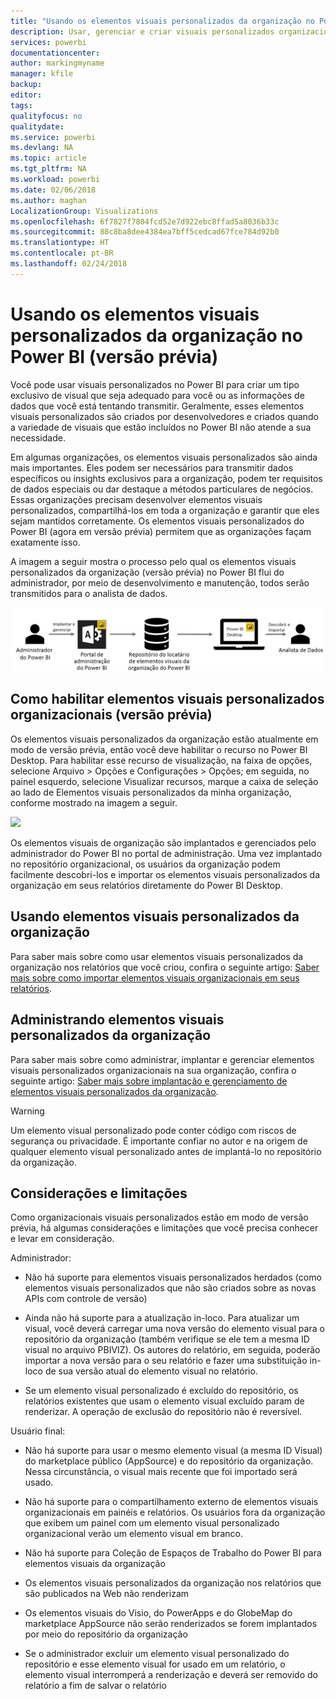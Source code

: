 ```yaml
---
title: "Usando os elementos visuais personalizados da organização no Power BI"
description: Usar, gerenciar e criar visuais personalizados organizacionais no Power BI
services: powerbi
documentationcenter: 
author: markingmyname
manager: kfile
backup: 
editor: 
tags: 
qualityfocus: no
qualitydate: 
ms.service: powerbi
ms.devlang: NA
ms.topic: article
ms.tgt_pltfrm: NA
ms.workload: powerbi
ms.date: 02/06/2018
ms.author: maghan
LocalizationGroup: Visualizations
ms.openlocfilehash: 6f7827f7804fcd52e7d922ebc8ffad5a8036b33c
ms.sourcegitcommit: 88c8ba8dee4384ea7bff5cedcad67fce784d92b0
ms.translationtype: HT
ms.contentlocale: pt-BR
ms.lasthandoff: 02/24/2018
---
```

# <a name="using-organization-custom-visuals-in-power-bi-preview"></a>Usando os elementos visuais personalizados da organização no Power BI (versão prévia)

Você pode usar visuais personalizados no Power BI para criar um tipo exclusivo de visual que seja adequado para você ou as informações de dados que você está tentando transmitir. Geralmente, esses elementos visuais personalizados são criados por desenvolvedores e criados quando a variedade de visuais que estão incluídos no Power BI não atende a sua necessidade. 

Em algumas organizações, os elementos visuais personalizados são ainda mais importantes. Eles podem ser necessários para transmitir dados específicos ou insights exclusivos para a organização, podem ter requisitos de dados especiais ou dar destaque a métodos particulares de negócios. Essas organizações precisam desenvolver elementos visuais personalizados, compartilhá-los em toda a organização e garantir que eles sejam mantidos corretamente. Os elementos visuais personalizados do Power BI (agora em versão prévia) permitem que as organizações façam exatamente isso. 

A imagem a seguir mostra o processo pelo qual os elementos visuais personalizados da organização (versão prévia) no Power BI flui do administrador, por meio de desenvolvimento e manutenção, todos serão transmitidos para o analista de dados.

![](media/power-bi-custom-visuals-organizational/custom-visual-org-01.jpg)

## <a name="how-to-enable-organizational-custom-visuals-preview"></a>Como habilitar elementos visuais personalizados organizacionais (versão prévia)

Os elementos visuais personalizados da organização estão atualmente em modo de versão prévia, então você deve habilitar o recurso no Power BI Desktop. Para habilitar esse recurso de visualização, na faixa de opções, selecione Arquivo > Opções e Configurações > Opções; em seguida, no painel esquerdo, selecione Visualizar recursos, marque a caixa de seleção ao lado de Elementos visuais personalizados da minha organização, conforme mostrado na imagem a seguir.

![](media/power-bi-custom-visuals-organizational/custom-visual-org-02.jpg)

Os elementos visuais de organização são implantados e gerenciados pelo administrador do Power BI no portal de administração. Uma vez implantado no repositório organizacional, os usuários da organização podem facilmente descobri-los e importar os elementos visuais personalizados da organização em seus relatórios diretamente do Power BI Desktop.

## <a name="using-organizational-custom-visuals"></a>Usando elementos visuais personalizados da organização

Para saber mais sobre como usar elementos visuais personalizados da organização nos relatórios que você criou, confira o seguinte artigo: [Saber mais sobre como importar elementos visuais organizacionais em seus relatórios](power-bi-custom-visuals.md).
 
## <a name="administering-organizational-custom-visuals"></a>Administrando elementos visuais personalizados da organização

Para saber mais sobre como administrar, implantar e gerenciar elementos visuais personalizados organizacionais na sua organização, confira o seguinte artigo: [Saber mais sobre implantação e gerenciamento de elementos visuais personalizados da organização](https://go.microsoft.com/fwlink/?linkid=866790).

> [!WARNING]
> Um elemento visual personalizado pode conter código com riscos de segurança ou privacidade. É importante confiar no autor e na origem de qualquer elemento visual personalizado antes de implantá-lo no repositório da organização. 
> 

## <a name="considerations-and-limitations"></a>Considerações e limitações
 
Como organizacionais visuais personalizados estão em modo de versão prévia, há algumas considerações e limitações que você precisa conhecer e levar em consideração.
 
Administrador:

* Não há suporte para elementos visuais personalizados herdados (como elementos visuais personalizados que não são criados sobre as novas APIs com controle de versão)

* Ainda não há suporte para a atualização in-loco. Para atualizar um visual, você deverá carregar uma nova versão do elemento visual para o repositório da organização (também verifique se ele tem a mesma ID visual no arquivo PBIVIZ). Os autores do relatório, em seguida, poderão importar a nova versão para o seu relatório e fazer uma substituição in-loco de sua versão atual do elemento visual no relatório.

* Se um elemento visual personalizado é excluído do repositório, os relatórios existentes que usam o elemento visual excluído param de renderizar. A operação de exclusão do repositório não é reversível.
 
Usuário final:

* Não há suporte para usar o mesmo elemento visual (a mesma ID Visual) do marketplace público (AppSource) e do repositório da organização. Nessa circunstância, o visual mais recente que foi importado será usado.

* Não há suporte para o compartilhamento externo de elementos visuais organizacionais em painéis e relatórios. Os usuários fora da organização que exibem um painel com um elemento visual personalizado organizacional verão um elemento visual em branco. 

* Não há suporte para Coleção de Espaços de Trabalho do Power BI para elementos visuais da organização

* Os elementos visuais personalizados da organização nos relatórios que são publicados na Web não renderizam

* Os elementos visuais do Visio, do PowerApps e do GlobeMap do marketplace AppSource não serão renderizados se forem implantados por meio do repositório da organização

* Se o administrador excluir um elemento visual personalizado do repositório e esse elemento visual for usado em um relatório, o elemento visual interromperá a renderização e deverá ser removido do relatório a fim de salvar o relatório